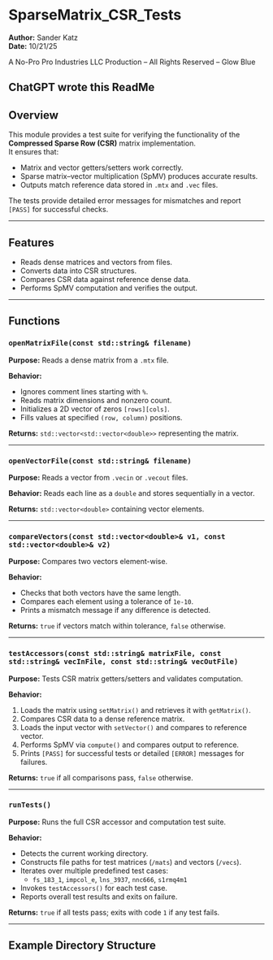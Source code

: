 # SparseMatrix_CSR_Tests

**Author:** Sander Katz  
**Date:** 10/21/25  

A No-Pro Pro Industries LLC Production – All Rights Reserved – Glow Blue  

**ChatGPT wrote this ReadMe**
---

## Overview

This module provides a test suite for verifying the functionality of the **Compressed Sparse Row (CSR)** matrix implementation.  
It ensures that:

* Matrix and vector getters/setters work correctly.
* Sparse matrix–vector multiplication (SpMV) produces accurate results.
* Outputs match reference data stored in `.mtx` and `.vec` files.

The tests provide detailed error messages for mismatches and report `[PASS]` for successful checks.

---

## Features

* Reads dense matrices and vectors from files.
* Converts data into CSR structures.
* Compares CSR data against reference dense data.
* Performs SpMV computation and verifies the output.

---

## Functions

### `openMatrixFile(const std::string& filename)`

**Purpose:** Reads a dense matrix from a `.mtx` file.  

**Behavior:**

* Ignores comment lines starting with `%`.
* Reads matrix dimensions and nonzero count.
* Initializes a 2D vector of zeros `[rows][cols]`.
* Fills values at specified `(row, column)` positions.

**Returns:** `std::vector<std::vector<double>>` representing the matrix.

---

### `openVectorFile(const std::string& filename)`

**Purpose:** Reads a vector from `.vecin` or `.vecout` files.  

**Behavior:** Reads each line as a `double` and stores sequentially in a vector.

**Returns:** `std::vector<double>` containing vector elements.

---

### `compareVectors(const std::vector<double>& v1, const std::vector<double>& v2)`

**Purpose:** Compares two vectors element-wise.  

**Behavior:**

* Checks that both vectors have the same length.
* Compares each element using a tolerance of `1e-10`.
* Prints a mismatch message if any difference is detected.

**Returns:** `true` if vectors match within tolerance, `false` otherwise.

---

### `testAccessors(const std::string& matrixFile, const std::string& vecInFile, const std::string& vecOutFile)`

**Purpose:** Tests CSR matrix getters/setters and validates computation.  

**Behavior:**

1. Loads the matrix using `setMatrix()` and retrieves it with `getMatrix()`.
2. Compares CSR data to a dense reference matrix.
3. Loads the input vector with `setVector()` and compares to reference vector.
4. Performs SpMV via `compute()` and compares output to reference.
5. Prints `[PASS]` for successful tests or detailed `[ERROR]` messages for failures.

**Returns:** `true` if all comparisons pass, `false` otherwise.

---

### `runTests()`

**Purpose:** Runs the full CSR accessor and computation test suite.  

**Behavior:**

* Detects the current working directory.
* Constructs file paths for test matrices (`/mats`) and vectors (`/vecs`).
* Iterates over multiple predefined test cases:
  * `fs_183_1`, `impcol_e`, `lns_3937`, `nnc666`, `s1rmq4m1`
* Invokes `testAccessors()` for each test case.
* Reports overall test results and exits on failure.

**Returns:** `true` if all tests pass; exits with code `1` if any test fails.

---

## Example Directory Structure

